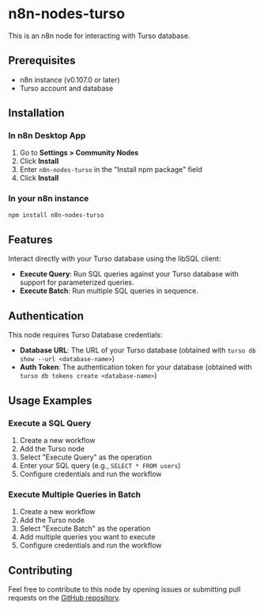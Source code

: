 # n8n-nodes-turso

This is an n8n node for interacting with Turso database.

## Prerequisites

- n8n instance (v0.107.0 or later)
- Turso account and database

## Installation

### In n8n Desktop App

1. Go to **Settings > Community Nodes**
2. Click **Install**
3. Enter `n8n-nodes-turso` in the "Install npm package" field
4. Click **Install**

### In your n8n instance

```bash
npm install n8n-nodes-turso
```

## Features

Interact directly with your Turso database using the libSQL client:

- **Execute Query**: Run SQL queries against your Turso database with support for parameterized queries.
- **Execute Batch**: Run multiple SQL queries in sequence.

## Authentication

This node requires Turso Database credentials:

- **Database URL**: The URL of your Turso database (obtained with `turso db show --url <database-name>`)
- **Auth Token**: The authentication token for your database (obtained with `turso db tokens create <database-name>`)

## Usage Examples

### Execute a SQL Query

1. Create a new workflow
2. Add the Turso node
3. Select "Execute Query" as the operation
4. Enter your SQL query (e.g., `SELECT * FROM users`)
5. Configure credentials and run the workflow

### Execute Multiple Queries in Batch

1. Create a new workflow
2. Add the Turso node
3. Select "Execute Batch" as the operation
4. Add multiple queries you want to execute
5. Configure credentials and run the workflow

## Contributing

Feel free to contribute to this node by opening issues or submitting pull requests on the [GitHub repository](https://github.com/n8n-io/n8n-nodes-turso). 
